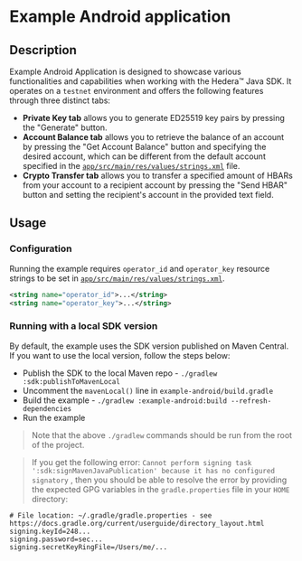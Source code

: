 # Example Android application

## Description
Example Android Application is designed to showcase various functionalities
and capabilities when working with the Hedera™ Java SDK.
It operates on a `testnet` environment and offers the following features
through three distinct tabs:
- **Private Key tab** allows you to generate ED25519 key pairs by pressing
the "Generate" button.
- **Account Balance tab** allows you to retrieve the balance of an account by
pressing the "Get Account Balance" button and specifying the desired account,
which can be different from the default account specified in the
  [`app/src/main/res/values/strings.xml`](../example-android/app/src/main/res/values/strings.xml) file.
- **Crypto Transfer tab** allows you to transfer a specified amount of HBARs
from your account to a recipient account by pressing the "Send HBAR" button
and setting the recipient's account in the provided text field.

## Usage

### Configuration
Running the example requires `operator_id` and `operator_key`
resource strings to be set in
[`app/src/main/res/values/strings.xml`](../example-android/app/src/main/res/values/strings.xml).

```xml
<string name="operator_id">...</string>
<string name="operator_key">...</string>
```

### Running with a local SDK version
By default, the example uses the SDK version published on Maven Central.
If you want to use the local version, follow the steps below:
- Publish the SDK to the local Maven repo - `./gradlew :sdk:publishToMavenLocal`
- Uncomment the `mavenLocal()` line in `example-android/build.gradle`
- Build the example - `./gradlew :example-android:build --refresh-dependencies`
- Run the example

> Note that the above `./gradlew` commands should be run from the root of the project.

> If you get the following error:
> `Cannot perform signing task ':sdk:signMavenJavaPublication' because it has no configured signatory`
> , then you should be able to resolve the error by providing the expected GPG variables in
> the `gradle.properties` file in your `HOME` directory:

```properties
# File location: ~/.gradle/gradle.properties - see https://docs.gradle.org/current/userguide/directory_layout.html
signing.keyId=248...
signing.password=sec...
signing.secretKeyRingFile=/Users/me/...
```
